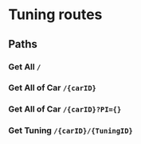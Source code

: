 # Tuning routes

## Paths

### Get All `/`

### Get All of Car `/{carID}`

### Get All of Car `/{carID}?PI={}`

### Get Tuning `/{carID}/{TuningID}`
